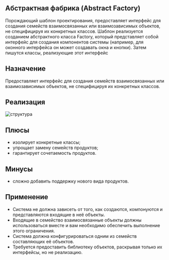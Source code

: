 Абстрактная фабрика (Abstract Factory)
-------------------------
 Порождающий шаблон проектирования, предоставляет интерфейс для создания семейств взаимосвязанных 
 или взаимозависимых объектов, не специфицируя их конкретных классов. 
 Шаблон реализуется созданием абстрактного класса Factory, который представляет собой интерфейс 
 для создания компонентов системы (например, для оконного интерфейса он может создавать окна и кнопки). 
 Затем пишутся классы, реализующие этот интерфейс
  
Назначение
-------------------------
 Предоставляет интерфейс для создания семейств взаимосвязанных или взаимозависимых объектов, 
 не специфицируя их конкретных классов.

Реализация
-------------------------

![структура](https://github.com/EvgeniyShipov/patterns/tree/master/src/main/java/resouses/Abstract_factory_UML.png)

Плюсы
-------------------------
 - изолирует конкретные классы;
 - упрощает замену семейств продуктов;
 - гарантирует сочетаемость продуктов.
 
Минусы
-------------------------
 - сложно добавить поддержку нового вида продуктов.

Применение
-------------------------
 - Система не должна зависеть от того, как создаются, компонуются и представляются входящие в неё объекты.
 - Входящие в семейство взаимосвязанные объекты должны использоваться вместе и вам необходимо обеспечить выполнение этого ограничения.
 - Система должна конфигурироваться одним из семейств составляющих её объектов.
 - Требуется предоставить библиотеку объектов, раскрывая только их интерфейсы, но не реализацию.